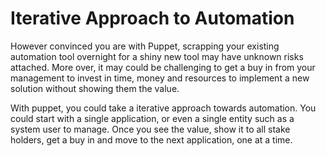 # Iterative Approach to Automation

However convinced you are with Puppet, scrapping  your existing automation tool  overnight for a shiny new tool may have  unknown risks attached. More over, it may could  be challenging  to get a buy in from your management to invest in time, money and resources to implement a new solution without showing them the value.

With puppet, you could take a iterative approach towards automation. You could start with a single application, or even a single entity such as a system user to manage. Once you see the value, show it to all stake holders, get a buy in and move to the next application, one at a time.
